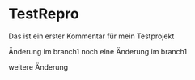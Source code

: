 # TestRepro

Das ist ein erster Kommentar für mein Testprojekt

Änderung im branch1
noch eine Änderung im branch1

weitere Änderung
